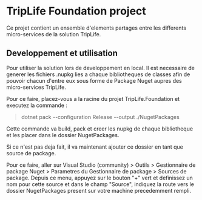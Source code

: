 # TripLife Foundation project

Ce projet contient un ensemble d'elements partages entre les differents micro-services de la solution TripLife.

## Developpement et utilisation

Pour utiliser la solution lors de developpement en local. 
Il est necessaire de generer les fichiers .nupkg lies a chaque bibliotheques de classes afin de pouvoir chacun d'entre eux sous forme de Package Nuget aupres des micro-services TripLife.

Pour ce faire, placez-vous a la racine du projet TripLife.Foundation et executez la commande :
> dotnet pack --configuration Release --output ./NugetPackages

Cette commande va build, pack et creer les nupkg de chaque bibliotheque et les placer dans le dossier NugetPackages.

Si ce n'est pas deja fait, il va maintenant ajouter ce dossier en tant que source de package. 

Pour ce faire, aller sur Visual Studio (community) > Outils > Gestionnaire de package Nuget > Parametres du Gestionnaire de package > Sources de package.
Depuis ce menu, appuyez sur le bouton "+" vert et definissez un nom pour cette source et dans le champ "Source", indiquez la route vers le dossier NugetPackages present sur votre machine precedemment rempli.